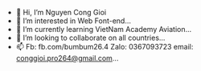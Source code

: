 - 👋 Hi, I’m Nguyen Cong Gioi
- 👀 I’m interested in Web Font-end...
- 🌱 I’m currently learning VietNam Academy Aviation...
- 💞️ I’m looking to collaborate on all countries...
- 📫 Fb: fb.com/bumbum26.4 Zalo: 0367093723 email: conggioi.pro264@gmail.com...

<!---
gioimtg2003/gioimtg2003 is a ✨ special ✨ repository because its `README.md` (this file) appears on your GitHub profile.
You can click the Preview link to take a look at your changes.
--->
